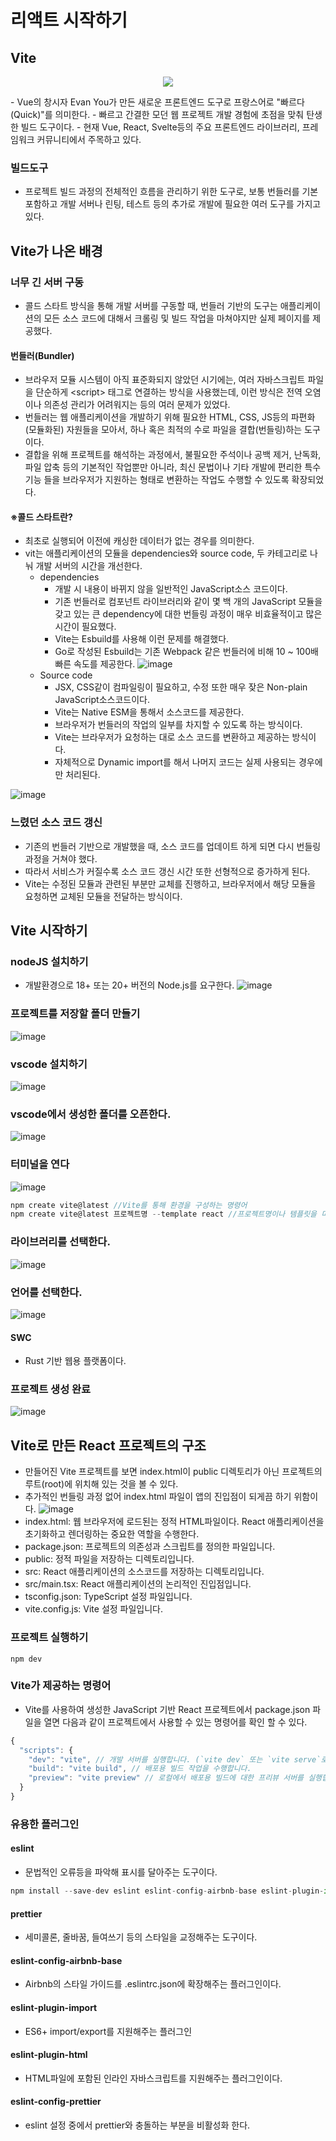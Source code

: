 # 리액트 시작하기
## Vite
<p align="center">
  <img src="img/vite.png">
</p>
- Vue의 창시자 Evan You가 만든 새로운 프론트엔드 도구로 프랑스어로 "빠르다(Quick)"를 의미한다.
- 빠르고 간결한 모던 웹 프로젝트 개발 경험에 초점을 맞춰 탄생한 빌드 도구이다.
- 현재 Vue, React, Svelte등의 주요 프론트엔드 라이브러리, 프레임워크 커뮤니티에서 주목하고 있다.

### 빌드도구
- 프로젝트 빌드 과정의 전체적인 흐름을 관리하기 위한 도구로, 보통 번들러를 기본 포함하고 개발 서버나 린팅, 테스트 등의 추가로 개발에 필요한 여러 도구를 가지고 있다.

## Vite가 나온 배경
### 너무 긴 서버 구동
- 콜드 스타트 방식을 통해 개발 서버를 구동할 때, 번들러 기반의 도구는 애플리케이션의 모든 소스 코드에 대해서 크롤링 및 빌드 작업을 마쳐야지만 실제 페이지를 제공했다.

#### 번들러(Bundler)
- 브라우저 모듈 시스템이 아직 표준화되지 않았던 시기에는, 여러 자바스크립트 파일을 단순하게 \<script\> 태그로 연결하는 방식을 사용했는데, 이런 방식은 전역 오염이나 의존성 관리가 어려워지는 등의 여러 문제가 있었다.
- 번들러는 웹 애플리케이션을 개발하기 위해 필요한 HTML, CSS, JS등의 파편화(모듈화된) 자원들을 모아서, 하나 혹은 최적의 수로 파일을 결합(번들링)하는 도구이다.
- 결합을 위해 프로젝트를 해석하는 과정에서, 불필요한 주석이나 공백 제거, 난독화, 파일 압축 등의 기본적인 작업뿐만 아니라, 최신 문법이나 기타 개발에 편리한 특수 기능 들을 브라우저가 지원하는 형태로 변환하는 작업도 수행할 수 있도록 확장되었다.

#### ※콜드 스타트란?
- 최초로 실행되어 이전에 캐싱한 데이터가 없는 경우를 의미한다.
- vit는 애플리케이션의 모듈을 dependencies와 source code, 두 카테고리로 나눠 개발 서버의 시간을 개선한다.
  - dependencies
    - 개발 시 내용이 바뀌지 않을 일반적인 JavaScript소스 코드이다.
    - 기존 번들러로 컴포넌트 라이브러리와 같이 몇 백 개의 JavaScript 모듈을 갖고 있는 큰 dependency에 대한 번들링 과정이 매우 비효율적이고 많은 시간이 필요했다.
    - Vite는 Esbuild를 사용해 이런 문제를 해결했다.
    - Go로 작성된 Esbuild는 기존 Webpack 같은 번들러에 비해 10 ~ 100배 빠른 속도를 제공한다.
![image](img/speed.png)
  - Source code
    - JSX, CSS같이 컴파일링이 필요하고, 수정 또한 매우 잦은 Non-plain JavaScript소스코드이다.
    - Vite는 Native ESM을 통해서 소스코드를 제공한다.
    - 브라우저가 번들러의 작업의 일부를 차지할 수 있도록 하는 방식이다.
    - Vite는 브라우저가 요청하는 대로 소스 코드를 변환하고 제공하는 방식이다.
    - 자체적으로 Dynamic import를 해서 나머지 코드는 실제 사용되는 경우에만 처리된다.

![image](img/nativeESM.png)

### 느렸던 소스 코드 갱신
- 기존의 번들러 기반으로 개발했을 때, 소스 코드를 업데이트 하게 되면 다시 번들링 과정을 거쳐야 했다.
- 따라서 서비스가 커질수록 소스 코드 갱신 시간 또한 선형적으로 증가하게 된다.
- Vite는 수정된 모듈과 관련된 부분만 교체를 진행하고, 브라우저에서 해당 모듈을 요청하면 교체된 모듈을 전달하는 방식이다.




## Vite 시작하기

### nodeJS 설치하기
- 개발환경으로 18+ 또는 20+ 버전의 Node.js를 요구한다.
![image](img/install_node.png)

### 프로젝트를 저장할 폴더 만들기
![image](img/makedir.png)

### vscode 설치하기
![image](img/install_vscode.png)

### vscode에서 생성한 폴더를 오픈한다.
![image](img/openfolder.png)

### 터미널을 연다
![image](img/openterminal.png)

```js
npm create vite@latest //Vite를 통해 환경을 구성하는 명령어
npm create vite@latest 프로젝트명 --template react //프로젝트명이나 템플릿을 미리 지정할 수 있다.
```

### 라이브러리를 선택한다.
![image](img/select_framework.png)

### 언어를 선택한다.
![image](img/selectLanguage.png)

#### SWC
- Rust 기반 웹용 플랫폼이다.

### 프로젝트 생성 완료
![image](img/make_project.png)


## Vite로 만든 React 프로젝트의 구조
- 만들어진 Vite 프로젝트를 보면 index.html이 public 디렉토리가 아닌 프로젝트의 루트(root)에 위치해 있는 것을 볼 수 있다.
- 추가적인 번들링 과정 없어 index.html 파일이 앱의 진입점이 되게끔 하기 위함이다.
![image](img/index.png)
- index.html: 웹 브라우저에 로드된는 정적 HTML파일이다. React 애플리케이션을 초기화하고 렌더링하는 중요한 역할을 수행한다.
- package.json: 프로젝트의 의존성과 스크립트를 정의한 파일입니다.
- public: 정적 파일을 저장하는 디렉토리입니다.
- src: React 애플리케이션의 소스코드를 저장하는 디렉토리입니다.
- src/main.tsx: React 애플리케이션의 논리적인 진입점입니다.
- tsconfig.json: TypeScript 설정 파일입니다.
- vite.config.js: Vite 설정 파일입니다.

### 프로젝트 실행하기
```node
npm dev
```

### Vite가 제공하는 명령어
- Vite를 사용하여 생성한 JavaScript 기반 React 프로젝트에서 package.json 파일을 열면 다음과 같이 프로젝트에서 사용할 수 있는 명령어를 확인 할 수 있다.
```js
{
  "scripts": {
    "dev": "vite", // 개발 서버를 실행합니다. (`vite dev` 또는 `vite serve`로도 시작이 가능합니다.)
    "build": "vite build", // 배포용 빌드 작업을 수행합니다.
    "preview": "vite preview" // 로컬에서 배포용 빌드에 대한 프리뷰 서버를 실행합니다.
  }
}
```

### 유용한 플러그인
#### eslint
- 문법적인 오류등을 파악해 표시를 달아주는 도구이다.
```js
npm install --save-dev eslint eslint-config-airbnb-base eslint-plugin-import eslint-plugin-html eslint-config-prettier
```
#### prettier
- 세미콜론, 줄바꿈, 들여쓰기 등의 스타일을 교정해주는 도구이다.

#### eslint-config-airbnb-base
- Airbnb의 스타일 가이드를 .eslintrc.json에 확장해주는 플러그인이다.

#### eslint-plugin-import
- ES6+ import/export를 지원해주는 플러그인

#### eslint-plugin-html
- HTML파일에 포함된 인라인 자바스크립트를 지원해주는 플러그인이다.

#### eslint-config-prettier
- eslint 설정 중에서 prettier와 충돌하는 부분을 비활성화 한다.